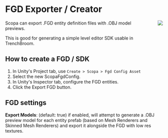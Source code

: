 # FGD Exporter / Creator

<img align="right" style="margin-left: 32px; max-width: 32%; height: auto;" src="FgdExportInspector.png" />

Scopa can export .FGD entity definition files with .OBJ model previews.

This is good for generating a simple level editor SDK usable in TrenchBroom.

## How to create a FGD / SDK

1. In Unity's Project tab, use `Create > Scopa > Fgd Config Asset`
2. Select the new ScopaFgdConfig.
3. In Unity's Inspector tab, configure the FGD entities.
4. Click the Export FGD button.

## FGD settings

**Export Models**: (default: true) if enabled, will attempt to generate a .OBJ preview model for each entity prefab (based on Mesh Renderers and Skinned Mesh Renderers) and export it alongside the FGD with low res textures.



